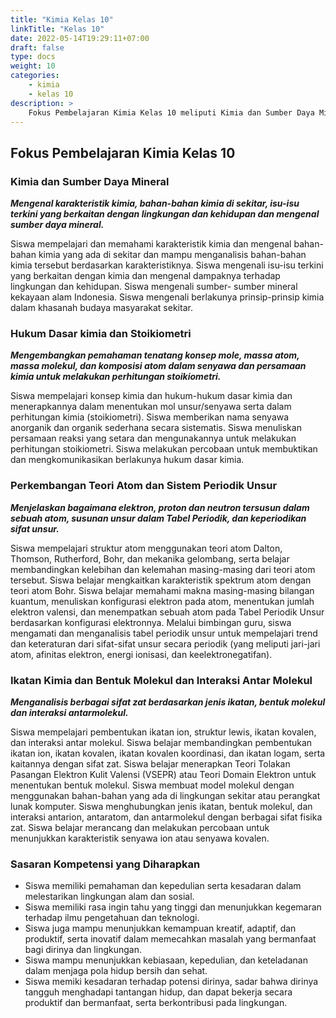 ```yaml
---
title: "Kimia Kelas 10"
linkTitle: "Kelas 10"
date: 2022-05-14T19:29:11+07:00
draft: false
type: docs
weight: 10
categories:
    - kimia
    - kelas 10
description: >
    Fokus Pembelajaran Kimia Kelas 10 meliputi Kimia dan Sumber Daya Mineral, Hukum Dasar kimia dan Stoikiometri, Perkembangan Teori Atom dan Sistem Periodik Unsur, Ikatan Kimia dan Bentuk Molekul dan Interaksi Antar Molekul
---
```


## Fokus Pembelajaran Kimia Kelas 10

### Kimia dan Sumber Daya Mineral
***Mengenal karakteristik kimia, bahan-bahan kimia di sekitar, isu-isu terkini yang berkaitan dengan lingkungan dan kehidupan dan mengenal sumber daya mineral.***

Siswa mempelajari dan memahami karakteristik kimia dan mengenal bahan-bahan kimia yang ada di sekitar dan mampu menganalisis bahan-bahan kimia tersebut berdasarkan karakteristiknya. Siswa mengenali isu-isu terkini yang berkaitan dengan kimia dan mengenal dampaknya terhadap lingkungan dan kehidupan. Siswa mengenali sumber- sumber mineral kekayaan alam Indonesia. Siswa mengenali berlakunya prinsip-prinsip kimia dalam khasanah budaya masyarakat sekitar.

### Hukum Dasar kimia dan Stoikiometri
***Mengembangkan pemahaman tenatang konsep mole, massa atom, massa molekul, dan komposisi atom dalam senyawa dan persamaan kimia untuk melakukan perhitungan stoikiometri.***

Siswa mempelajari konsep kimia dan hukum-hukum dasar kimia dan menerapkannya dalam menentukan mol unsur/senyawa serta dalam perhitungan kimia (stoikiometri). Siswa memberikan nama senyawa anorganik dan organik sederhana secara sistematis. Siswa menuliskan persamaan reaksi yang setara dan mengunakannya untuk melakukan perhitungan stoikiometri. Siswa melakukan percobaan untuk membuktikan dan mengkomunikasikan berlakunya hukum dasar kimia.

### Perkembangan Teori Atom dan Sistem Periodik Unsur
***Menjelaskan bagaimana elektron, proton dan neutron tersusun dalam sebuah atom, susunan unsur dalam Tabel Periodik, dan keperiodikan sifat unsur.***

Siswa mempelajari struktur atom menggunakan teori atom Dalton, Thomson, Rutherford, Bohr, dan mekanika gelombang, serta belajar membandingkan kelebihan dan kelemahan masing-masing dari teori atom tersebut. Siswa belajar mengkaitkan karakteristik spektrum atom dengan teori atom Bohr. Siswa belajar memahami makna masing-masing bilangan kuantum, menuliskan konfigurasi elektron pada atom, menentukan jumlah elektron valensi, dan menempatkan sebuah atom pada Tabel Periodik Unsur berdasarkan konfigurasi elektronnya. Melalui bimbingan guru, siswa mengamati dan menganalisis tabel periodik unsur untuk mempelajari trend dan keteraturan dari sifat-sifat unsur secara periodik (yang meliputi jari-jari atom, afinitas elektron, energi ionisasi, dan keelektronegatifan).

### Ikatan Kimia dan Bentuk Molekul dan Interaksi Antar Molekul
***Menganalisis berbagai sifat zat berdasarkan jenis ikatan, bentuk molekul dan interaksi antarmolekul.***

Siswa mempelajari pembentukan ikatan ion, struktur lewis, ikatan kovalen, dan interaksi antar molekul. Siswa belajar membandingkan pembentukan ikatan ion, ikatan kovalen, ikatan kovalen koordinasi, dan ikatan logam, serta kaitannya dengan sifat zat. Siswa belajar menerapkan Teori Tolakan Pasangan Elektron Kulit Valensi (VSEPR) atau Teori Domain Elektron untuk menentukan bentuk molekul. Siswa membuat model molekul dengan menggunakan bahan-bahan yang ada di lingkungan sekitar atau perangkat lunak komputer. Siswa menghubungkan jenis ikatan, bentuk molekul, dan interaksi antarion, antaratom, dan antarmolekul dengan berbagai sifat fisika zat. Siswa belajar merancang dan melakukan percobaan untuk menunjukkan karakteristik senyawa ion atau senyawa kovalen.

### Sasaran Kompetensi yang Diharapkan
- Siswa memiliki pemahaman dan kepedulian serta kesadaran dalam melestarikan lingkungan alam dan sosial.
- Siswa memiliki rasa ingin tahu yang tinggi dan menunjukkan kegemaran terhadap ilmu pengetahuan dan teknologi.
- Siswa juga mampu menunjukkan kemampuan kreatif, adaptif, dan produktif, serta inovatif dalam memecahkan masalah yang bermanfaat bagi dirinya dan lingkungan.
- Siswa mampu menunjukkan kebiasaan, kepedulian, dan keteladanan dalam menjaga pola hidup bersih dan sehat.
- Siswa memiki kesadaran terhadap potensi dirinya, sadar bahwa dirinya tangguh menghadapi tantangan hidup, dan dapat bekerja secara produktif dan bermanfaat, serta berkontribusi pada lingkungan.